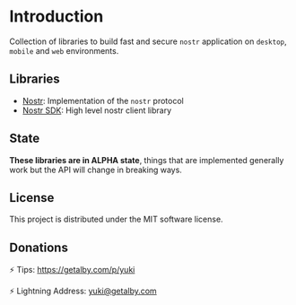 # Introduction

Collection of libraries to build fast and secure `nostr` application on `desktop`, `mobile` and `web` environments.

## Libraries

* [Nostr](./nostr/01-index.md): Implementation of the `nostr` protocol
* [Nostr SDK](./nostr-sdk/01-index.md): High level nostr client library

## State

**These libraries are in ALPHA state**, things that are implemented generally work but the API will change in breaking ways.

## License

This project is distributed under the MIT software license.

## Donations

⚡ Tips: <https://getalby.com/p/yuki>

⚡ Lightning Address: yuki@getalby.com